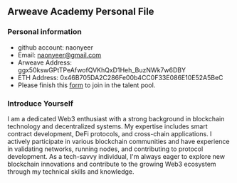 
## Arweave Academy Personal File

### Personal information

- github account: naonyeer
- Email: naonyeer@gmail.com
- Arweave Address: ggx50kswGPtTPeAfwofQVKhQxD1Heh_BuzNWk7w6DBY
- ETH Address: 0x46B705DA2C286Fe00b4CC0F33E086E10E52A5BeC
- Please finish this [form](https://docs.google.com/forms/d/e/1FAIpQLSfWA5fIIcBgmRppm3jNz5vmf9Mai_QMVil-2pO4r7YKn_Zhtw/viewform?usp=sf_link) to join in the talent pool.

### Introduce Yourself
I am a dedicated Web3 enthusiast with a strong background in blockchain technology and decentralized systems. My expertise includes smart contract development, DeFi protocols, and cross-chain applications. I actively participate in various blockchain communities and have experience in validating networks, running nodes, and contributing to protocol development. As a tech-savvy individual, I'm always eager to explore new blockchain innovations and contribute to the growing Web3 ecosystem through my technical skills and knowledge.